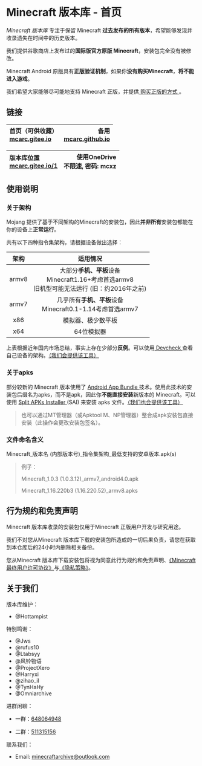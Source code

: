 # Minecraft 版本库 - 首页

*Minecraft 版本库* 专注于保留 Minecraft **过去发布的所有版本**，希望能够发现并收录遗失在时间中的历史版本。

我们提供谷歌商店上发布过的**国际版官方原版 Minecraft**，安装包完全没有被修改。

Minecraft Android 原版具有**正版验证机制**，如果你**没有购买Minecraft**，**将不能进入游戏**。

我们希望大家能够尽可能地支持 Minecraft 正版，并提供[ 购买正版的方式 ](https://smailnjueducn-my.sharepoint.com/:b:/g/personal/zcz_smail_nju_edu_cn/EUtXeuAxsO5DjklUci8WnXEBZ2LXFVnUZNPF2SVsDw4qOw)。

## 链接

| 首页（可供收藏）<br /> [mcarc.gitee.io](https://mcarc.gitee.io) | 备用<br />[mcarc.github.io](https://mcarc.github.io) |
| :----------------------------------------------------------- | ---------------------------------------------------: |

| 版本库位置<br />[mcarc.gitee.io/1](https://mcarc.gitee.io/1) | 使用OneDrive<br />不限速, 密码: mcxz |
| :----------------------------------------------------------- | -----------------------------------: |

## 使用说明 

### 关于架构

Mojang 提供了基于不同架构的Minecraft的安装包，因此**并非所有**安装包都能在你的设备上**正常运行**。

共有以下四种指令集架构，请根据设备做出选择：

| 架构 | 适用情况 |
| :---: | :----------------------------------------------------------: |
| armv8 | 大部分**手机、平板**设备<br/>Minecraft1.16+考虑首选armv8<br/>旧机型可能无法运行 (旧：约2016年之前) |
| armv7 | 几乎所有**手机、平板**设备<br/>Minecraft0.1-1.14考虑首选armv7 |
|  x86  | 模拟器、极少数平板                                              |
|  x64  | 64位模拟器                                                   |

上表根据近年国内市场总结，事实上存在少部分**反例**。可以使用[ Devcheck ](https://play.google.com/store/apps/details?id=flar2.devcheck)查看自己设备的架构。[（我们会提供该工具）](https://smailnjueducn-my.sharepoint.com/:u:/g/personal/zcz_smail_nju_edu_cn/EbYcQoTsRv5CvMI2tbrd1gIB7OlLZmQG4S0m1ag0Zku9EA)

### 关于apks

部分较新的 Minecraft 版本使用了 [ Android App Bundle ](https://developer.android.google.cn/guide/app-bundle) 技术。使用此技术的安装包后缀名为apks，而不是apk，因此你**不能直接安装**新版本的 Minecraft。可以使用 [ Split APKs Installer ](https://play.google.com/store/apps/details?id=com.aefyr.sai)(SAI) 来安装 apks 文件。[（我们也会提供该工具）](https://smailnjueducn-my.sharepoint.com/:u:/g/personal/zcz_smail_nju_edu_cn/EUOK9l0tq0xLvd5paL3ZyvQBNccGZUzXH4x47j2jGHakOg)

> 也可以通过MT管理器（或Apktool M、NP管理器）整合成apk安装包直接安装（此操作会更改安装包签名）。

### 文件命名含义

Minecraft\_版本名 (内部版本号)\_指令集架构\_最低支持的安卓版本.apk(s)

> 例子：
>
> Minecraft_1.0.3 (1.0.3.12)_armv7_android4.0.apk
>
> Minecraft_1.16.220b3 (1.16.220.52)_armv8.apks

## 行为规约和免责声明

Minecraft 版本库收录的安装包仅用于Minecraft 正版用户开发与研究用途。

我们不对您从Minecraft 版本库下载的安装包所造成的一切后果负责，请您在获取到本仓库后的24小时内删除相关备份。

您从Minecraft 版本库下载安装包将视为同意此行为规约和免责声明、[《Minecraft 最终用户许可协议》](https://www.minecraft.net/terms)与[《隐私策略》](https://go.microsoft.com/fwlink/?LinkId=521839)。

## 关于我们

版本库维护：

- @Hottampist

特别鸣谢：

- @Jws 
- @rufus10
- @Ltabsyy
- @风铃物语
- @ProjectXero
- @Harryxi
- @zihao_il
- @TynHaHy
- @Omniarchive

进群闲聊：

- 一群：[648064948](https://jq.qq.com/?_wv=1027&k=kfI9FRo0)

- 二群：[511315156](https://jq.qq.com/?_wv=1027&k=dXtPhUxQ)

联系我们：

- Email: minecraftarchive@outlook.com